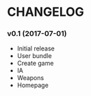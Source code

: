 # CHANGELOG

### v0.1 (2017-07-01)
  * Initial release
  * User bundle
  * Create game
  * IA
  * Weapons
  * Homepage
